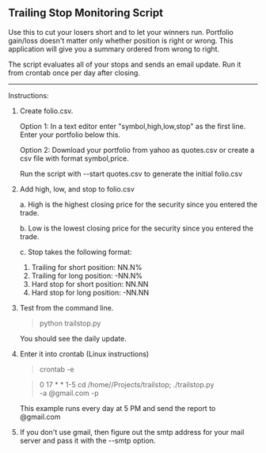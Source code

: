Trailing Stop Monitoring Script
--------------------------------


Use this to cut your losers short and to let your winners run. Portfolio
gain/loss doesn't matter only whether position is right or wrong.  This
application will give you a summary ordered from wrong to right.

The script evaluates all of your stops and sends an email update. Run it from
crontab once per day after closing.


------------------------------------------------------------------------
Instructions:

1. Create folio.csv.

   Option 1:
   In a text editor enter "symbol,high,low,stop" as the first line.
   Enter your portfolio below this.

   Option 2:
   Download your portfolio from yahoo as quotes.csv or create a csv file
   with format symbol,price.

   Run the script with --start quotes.csv to generate the initial folio.csv

2. Add high, low, and stop to folio.csv

   a. High is the highest closing price for the security since you entered the        trade.

   b. Low is the lowest closing price for the security since you entered the
      trade.

   c. Stop takes the following format:

      1. Trailing for short position: NN.N%
      2. Trailing for long position: -NN.N%
      3. Hard stop for short position: NN.NN
      4. Hard stop for long position: -NN.NN

3. Test from the command line.

   > python trailstop.py

   You should see the daily update.

4. Enter it into crontab (Linux instructions)

   > crontab -e

   > 0 17 * * 1-5    cd /home/<name>/Projects/trailstop; ./trailstop.py \
   >                   -a <nnn>@gmail.com -p <password> 

   This example runs every day at 5 PM and send the report to <nnn>@gmail.com

5. If you don't use gmail, then figure out the smtp address for your mail
   server and pass it with the --smtp option.
